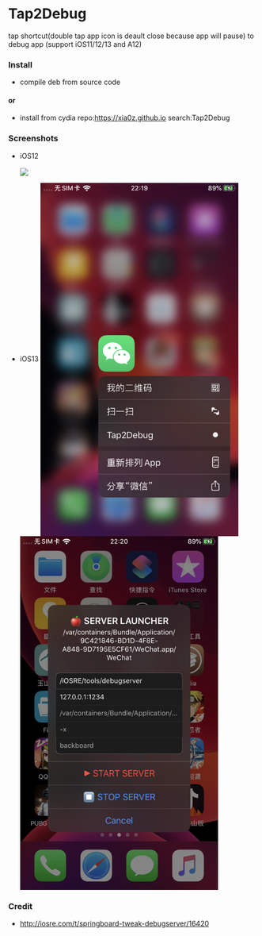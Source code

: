 # Tap2Debug
tap shortcut(double tap app icon is deault close because app will pause) to debug app (support iOS11/12/13 and A12)



### Install

- compile deb from source code 

#### or

- install from cydia repo:https://xia0z.github.io  search:Tap2Debug



### Screenshots

- iOS12

  <img src="screenshots/iOS12.png" width="400" hegiht="200" align=center />  
  
- iOS13
  <img src="screenshots/iOS13.png" width="400" hegiht="200" align=center />
  <img src="screenshots/iOS13show.png" width="400" hegiht="200" align=center />

### Credit

- http://iosre.com/t/springboard-tweak-debugserver/16420